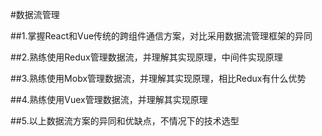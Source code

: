 #数据流管理


##1.掌握React和Vue传统的跨组件通信方案，对比采用数据流管理框架的异同


##2.熟练使用Redux管理数据流，并理解其实现原理，中间件实现原理


##3.熟练使用Mobx管理数据流，并理解其实现原理，相比Redux有什么优势


##4.熟练使用Vuex管理数据流，并理解其实现原理


##5.以上数据流方案的异同和优缺点，不情况下的技术选型

